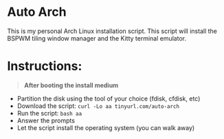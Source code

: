 # Auto Arch
This is my personal Arch Linux installation script. This script will install the BSPWM tiling window manager and the Kitty terminal emulator.

# Instructions:
> **After booting the install medium**
- Partition the disk using the tool of your choice (fdisk, cfdisk, etc)
- Download the script: `curl -Lo aa tinyurl.com/auto-arch`
- Run the script: `bash aa`
- Answer the prompts
- Let the script install the operating system (you can walk away)

